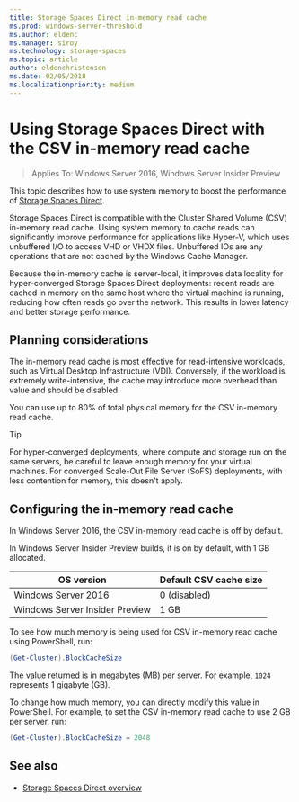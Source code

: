 ```yaml
---
title: Storage Spaces Direct in-memory read cache
ms.prod: windows-server-threshold
ms.author: eldenc
ms.manager: siroy
ms.technology: storage-spaces
ms.topic: article
author: eldenchristensen
ms.date: 02/05/2018
ms.localizationpriority: medium
---
```

# Using Storage Spaces Direct with the CSV in-memory read cache
> Applies To: Windows Server 2016, Windows Server Insider Preview

This topic describes how to use system memory to boost the performance of [Storage Spaces Direct](storage-spaces-direct-overview.md).

Storage Spaces Direct is compatible with the Cluster Shared Volume (CSV) in-memory read cache. Using system memory to cache reads can significantly improve performance for applications like Hyper-V, which uses unbuffered I/O to access VHD or VHDX files. Unbuffered IOs are any operations that are not cached by the Windows Cache Manager.

Because the in-memory cache is server-local, it improves data locality for hyper-converged Storage Spaces Direct deployments: recent reads are cached in memory on the same host where the virtual machine is running, reducing how often reads go over the network. This results in lower latency and better storage performance.

## Planning considerations

The in-memory read cache is most effective for read-intensive workloads, such as Virtual Desktop Infrastructure (VDI). Conversely, if the workload is extremely write-intensive, the cache may introduce more overhead than value and should be disabled.

You can use up to 80% of total physical memory for the CSV in-memory read cache.

  > [!TIP]
  >  For hyper-converged deployments, where compute and storage run on the same servers, be careful to leave enough memory for your virtual machines. For converged Scale-Out File Server (SoFS) deployments, with less contention for memory, this doesn't apply.

## Configuring the in-memory read cache

In Windows Server 2016, the CSV in-memory read cache is off by default.

In Windows Server Insider Preview builds, it is on by default, with 1 GB allocated.

| OS version                     | Default CSV cache size |
|--------------------------------|------------------------|
| Windows Server 2016            | 0 (disabled)           |
| Windows Server Insider Preview | 1 GB                   |

To see how much memory is being used for CSV in-memory read cache using PowerShell, run:

```PowerShell
(Get-Cluster).BlockCacheSize
```

The value returned is in megabytes (MB) per server. For example, `1024` represents 1 gigabyte (GB).

To change how much memory, you can directly modify this value in PowerShell. For example, to set the CSV in-memory read cache to use 2 GB per server, run:

```PowerShell
(Get-Cluster).BlockCacheSize = 2048
```

## See also

- [Storage Spaces Direct overview](storage-spaces-direct-overview.md)
